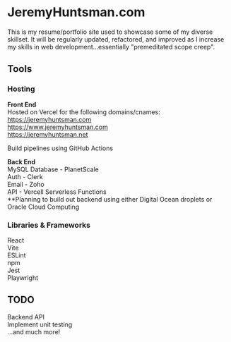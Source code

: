 # JeremyHuntsman.com

This is my resume/portfolio site used to showcase some of my diverse skillset.
It will be regularly updated, refactored, and improved as I increase my skills in web development...essentially
"premeditated scope creep".

## Tools

### Hosting


**Front End** \
Hosted on Vercel for the following domains/cnames: \
https://jeremyhuntsman.com \
https://www.jeremyhuntsman.com \
https://jeremyhuntsman.net 

Build pipelines using GitHub Actions

**Back End** \
MySQL Database - PlanetScale \
Auth - Clerk \
Email - Zoho \
API - Vercell Serverless Functions\
**Planning to build out backend using either Digital Ocean droplets or Oracle Cloud Computing

### Libraries & Frameworks
React \
Vite \
ESLint \
npm \
Jest \
Playwright

## TODO
Backend API \
Implement unit testing \
...and much more!
